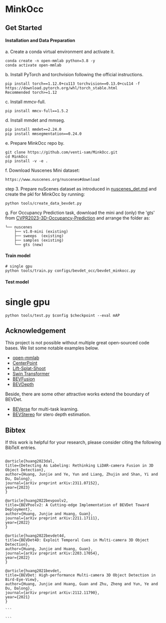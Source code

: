 # MinkOcc

## Get Started

#### Installation and Data Preparation

a. Create a conda virtual environment and activate it.

```shell script
conda create -n open-mmlab python=3.8 -y
conda activate open-mmlab
```

b. Install PyTorch and torchvision following the official instructions.

```shell script
pip install torch==1.12.0+cu113 torchvision==0.13.0+cu114 -f https://download.pytorch.org/whl/torch_stable.html
Recommended torch>=1.12
```

c. Install mmcv-full.

```shell script
pip install mmcv-full==1.5.2
```

d. Install mmdet and mmseg.

```shell script
pip install mmdet==2.24.0
pip install mmsegmentation==0.24.0
```

e. Prepare MinkOcc repo by.

```shell script
git clone https://github.com/venti-sam/MinkOcc.git
cd MinkOcc
pip install -v -e .
```

f. Download Nuscenes Mini dataset:

```shell script
https://www.nuscenes.org/nuscenes#download
```

step 3. Prepare nuScenes dataset as introduced in [nuscenes_det.md](docs/en/datasets/nuscenes_det.md) and create the pkl for MinkOcc by running:

```shell
python tools/create_data_bevdet.py
```

g. For Occupancy Prediction task, download the mini and (only) the 'gts' from [CVPR2023-3D-Occupancy-Prediction](https://github.com/CVPR2023-3D-Occupancy-Prediction/CVPR2023-3D-Occupancy-Prediction) and arrange the folder as:

```shell script
└── nuscenes
    ├── v1.0-mini (existing)
    ├── sweeps  (existing)
    ├── samples (existing)
    └── gts (new)
```

#### Train model

```shell script
# single gpu
python tools/train.py configs/bevdet_occ/bevdet_minkocc.py
```

#### Test model

# single gpu

```shell script
python tools/test.py $config $checkpoint --eval mAP
```

## Acknowledgement

This project is not possible without multiple great open-sourced code bases. We list some notable examples below.

- [open-mmlab](https://github.com/open-mmlab)
- [CenterPoint](https://github.com/tianweiy/CenterPoint)
- [Lift-Splat-Shoot](https://github.com/nv-tlabs/lift-splat-shoot)
- [Swin Transformer](https://github.com/microsoft/Swin-Transformer)
- [BEVFusion](https://github.com/mit-han-lab/bevfusion)
- [BEVDepth](https://github.com/Megvii-BaseDetection/BEVDepth)

Beside, there are some other attractive works extend the boundary of BEVDet.

- [BEVerse](https://github.com/zhangyp15/BEVerse) for multi-task learning.
- [BEVStereo](https://github.com/Megvii-BaseDetection/BEVStereo) for stero depth estimation.

## Bibtex

If this work is helpful for your research, please consider citing the following BibTeX entries.

````

@article{huang2023dal,
title={Detecting As Labeling: Rethinking LiDAR-camera Fusion in 3D Object Detection},
author={Huang, Junjie and Ye, Yun and Liang, Zhujin and Shan, Yi and Du, Dalong},
journal={arXiv preprint arXiv:2311.07152},
year={2023}
}

@article{huang2022bevpoolv2,
title={BEVPoolv2: A Cutting-edge Implementation of BEVDet Toward Deployment},
author={Huang, Junjie and Huang, Guan},
journal={arXiv preprint arXiv:2211.17111},
year={2022}
}

@article{huang2022bevdet4d,
title={BEVDet4D: Exploit Temporal Cues in Multi-camera 3D Object Detection},
author={Huang, Junjie and Huang, Guan},
journal={arXiv preprint arXiv:2203.17054},
year={2022}
}

@article{huang2021bevdet,
title={BEVDet: High-performance Multi-camera 3D Object Detection in Bird-Eye-View},
author={Huang, Junjie and Huang, Guan and Zhu, Zheng and Yun, Ye and Du, Dalong},
journal={arXiv preprint arXiv:2112.11790},
year={2021}
}

```

```
````
